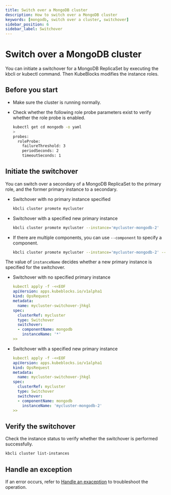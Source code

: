```yaml
---
title: Switch over a MongoDB cluster
description: How to switch over a MongoDB cluster
keywords: [mongodb, switch over a cluster, switchover]
sidebar_position: 6
sidebar_label: Switchover
---
```


# Switch over a MongoDB cluster

You can initiate a switchover for a MongoDB ReplicaSet by executing the kbcli or kubectl command. Then KubeBlocks modifies the instance roles.

## Before you start

* Make sure the cluster is running normally.
* Check whether the following role probe parameters exist to verify whether the role probe is enabled.

   ```bash
   kubectl get cd mongodb -o yaml
   >
   probes:
     roleProbe:
       failureThreshold: 3
       periodSeconds: 2
       timeoutSeconds: 1
   ```

## Initiate the switchover

You can switch over a secondary of a MongoDB ReplicaSet to the primary role, and the former primary instance to a secondary.

<Tabs>

<TabItem value="kbcli" label="kbcli" default>

* Switchover with no primary instance specified

    ```bash
    kbcli cluster promote mycluster
    ```

* Switchover with a specified new primary instance

    ```bash
    kbcli cluster promote mycluster --instance='mycluster-mongodb-2'
    ```

* If there are multiple components, you can use `--component` to specify a component.

    ```bash
    kbcli cluster promote mycluster --instance='mycluster-mongodb-2' --component='mongodb'
    ```

</TabItem>

<TabItem value="kubectl" label="kubectl">

The value of `instanceName` decides whether a new primary instance is specified for the switchover.

* Switchover with no specified primary instance

  ```yaml
  kubectl apply -f -<<EOF
  apiVersion: apps.kubeblocks.io/v1alpha1
  kind: OpsRequest
  metadata:
    name: mycluster-switchover-jhkgl
  spec:
    clusterRef: mycluster
    type: Switchover
    switchover:
    - componentName: mongodb
      instanceName: '*'
  >>
  ```

* Switchover with a specified new primary instance

  ```yaml
  kubectl apply -f -<<EOF
  apiVersion: apps.kubeblocks.io/v1alpha1
  kind: OpsRequest
  metadata:
    name: mycluster-switchover-jhkgl
  spec:
    clusterRef: mycluster
    type: Switchover
    switchover:
    - componentName: mongodb
      instanceName: 'mycluster-mongodb-2'
  >>
  ```

</TabItem>

</Tabs>

## Verify the switchover

Check the instance status to verify whether the switchover is performed successfully.

```bash
kbcli cluster list-instances
```

## Handle an exception

If an error occurs, refer to [Handle an exaception](./handle-an-exception.md) to troubleshoot the operation.
